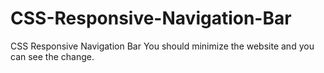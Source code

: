# CSS-Responsive-Navigation-Bar
CSS Responsive Navigation Bar
You should minimize the website and you can see the change.
